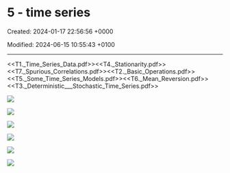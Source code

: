 # 5 - time series

Created: 2024-01-17 22:56:56 +0000

Modified: 2024-06-15 10:55:43 +0100

---

<<T1._Time_Series_Data.pdf>><<T4._Stationarity.pdf>><<T7._Spurious_Correlations.pdf>><<T2._Basic_Operations.pdf>><<T5._Some_Time_Series_Models.pdf>><<T6._Mean_Reversion.pdf>><<T3._Deterministic___Stochastic_Time_Series.pdf>>



![](../../media/Year-1-Prob-and-stats-5---time-series-image1.jpeg)



![](../../media/Year-1-Prob-and-stats-5---time-series-image2.jpeg)



![](../../media/Year-1-Prob-and-stats-5---time-series-image3.jpeg)



![](../../media/Year-1-Prob-and-stats-5---time-series-image4.jpeg)



![](../../media/Year-1-Prob-and-stats-5---time-series-image5.jpeg)



![](../../media/Year-1-Prob-and-stats-5---time-series-image6.jpeg)








